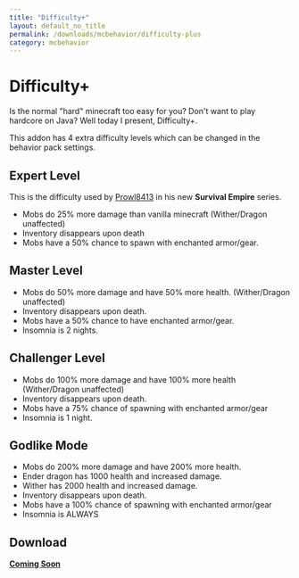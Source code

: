 ```yaml
---
title: "Difficulty+"
layout: default_no_title
permalink: /downloads/mcbehavior/difficulty-plus
category: mcbehavior
---
```

# Difficulty+

Is the normal "hard" minecraft too easy for you? Don't want to play hardcore on Java? Well today I present, Difficulty+.

This addon has 4 extra difficulty levels which can be changed in the behavior pack settings.

## Expert Level

This is the difficulty used by [Prowl8413](http://youtube.com/prowl8413) in his new **Survival Empire** series.
- Mobs do 25% more damage than vanilla minecraft (Wither/Dragon unaffected)
- Inventory disappears upon death
- Mobs have a 50% chance to spawn with enchanted armor/gear.

## Master Level

- Mobs do 50% more damage and have 50% more health. (Wither/Dragon unaffected)
- Inventory disappears upon death.
- Mobs have a 50% chance to have enchanted armor/gear.
- Insomnia is 2 nights.

## Challenger Level

- Mobs do 100% more damage and have 100% more health (Wither/Dragon unaffected)
- Inventory disappears upon death.
- Mobs have a 75% chance of spawning with enchanted armor/gear
- Insomnia is 1 night.

## Godlike Mode

- Mobs do 200% more damage and have 200% more health.
- Ender dragon has 1000 health and increased damage.
- Wither has 2000 health and increased damage.
- Inventory disappears upon death.
- Mobs have a 100% chance of spawning with enchanted armor/gear
- Insomnia is ALWAYS

## Download

[**Coming Soon**](#)
